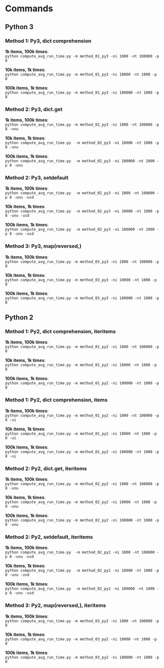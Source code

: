 # Commands

## Python 3
### Method 1: Py3, dict comprehension
**1k items, 100k times**:  
`python compute_avg_run_time.py -m method_01_py3 -ni 1000 -nt 100000 -p 8`  

**10k items, 1k times**:  
`python compute_avg_run_time.py -m method_01_py3 -ni 10000 -nt 1000 -p 8`  

**100k items, 1k times**:  
`python compute_avg_run_time.py -m method_01_py3 -ni 100000 -nt 1000 -p 8`  

### Method 2: Py3, dict.get
**1k items, 100k times**:  
`python compute_avg_run_time.py -m method_02_py3 -ni 1000 -nt 100000 -p 8 -unu`  

**10k items, 1k times**:  
`python compute_avg_run_time.py  -m method_02_py3 -ni 10000 -nt 1000 -p 8 -unu`  

**100k items, 1k times**:  
`python compute_avg_run_time.py  -m method_02_py3 -ni 100000 -nt 1000 -p 8 -unu`    

### Method 2: Py3, setdefault  
**1k items, 100k times**:   
`python compute_avg_run_time.py  -m method_02_py3 -ni 1000 -nt 100000 -p 8 -unu -usd`    

**10k items, 1k times**:  
`python compute_avg_run_time.py  -m method_02_py3 -ni 10000 -nt 1000 -p 8 -unu -usd`    
  
**100k items, 1k times**:  
`python compute_avg_run_time.py  -m method_02_py3 -ni 100000 -nt 1000 -p 8 -unu -usd`      

### Method 3: Py3, map(reversed,)  
**1k items, 100k times**:  
`python compute_avg_run_time.py -m method_03_py3 -ni 1000 -nt 100000 -p 8`  

**10k items, 1k times**:  
`python compute_avg_run_time.py -m method_03_py3 -ni 10000 -nt 1000 -p 8`    

**100k items, 1k times**:  
`python compute_avg_run_time.py -m method_03_py3 -ni 100000 -nt 1000 -p 8`  

## Python 2
### Method 1: Py2, dict comprehension, iteritems
**1k items, 100k times**:  
`python compute_avg_run_time.py -m method_01_py2 -ni 1000 -nt 100000 -p 8`  

**10k items, 1k times**:  
`python compute_avg_run_time.py -m method_01_py2 -ni 10000 -nt 1000 -p 8`  

**100k items, 1k times**:  
`python compute_avg_run_time.py -m method_01_py2 -ni 100000 -nt 1000 -p 8`  

### Method 1: Py2, dict comprehension, items
**1k items, 100k times**:  
`python compute_avg_run_time.py -m method_01_py2 -ni 1000 -nt 100000 -p 8 -ui`  

**10k items, 1k times**:  
`python compute_avg_run_time.py -m method_01_py2 -ni 10000 -nt 1000 -p 8 -ui`    

**100k items, 1k times**:     
`python compute_avg_run_time.py -m method_01_py2 -ni 100000 -nt 1000 -p 8 -ui`    

### Method 2: Py2, dict.get, iteritems
**1k items, 100k times**:  
`python compute_avg_run_time.py -m method_02_py2 -ni 1000 -nt 100000 -p 8 -unu`  

**10k items, 1k times**:  
`python compute_avg_run_time.py -m method_02_py2 -ni 10000 -nt 1000 -p 8 -unu`  

**100k items, 1k times**:  
`python compute_avg_run_time.py -m method_02_py2 -ni 100000 -nt 1000 -p 8 -unu`  

### Method 2: Py2, setdefault, iteritems
**1k items, 100k times**:  
`python compute_avg_run_time.py  -m method_02_py2 -ni 1000 -nt 100000 -p 8 -unu -usd`  

**10k items, 1k times**:  
`python compute_avg_run_time.py  -m method_02_py2 -ni 10000 -nt 1000 -p 8 -unu -usd`  

**100k items, 1k times**:  
`python compute_avg_run_time.py  -m method_02_py2 -ni 100000 -nt 1000 -p 8 -unu -usd`  

### Method 3: Py2, map(reversed,), iteritems
**1k items, 100k times**:  
`python compute_avg_run_time.py -m method_03_py2 -ni 1000 -nt 100000 -p 8`  

**10k items, 1k times**:  
`python compute_avg_run_time.py -m method_03_py2 -ni 10000 -nt 1000 -p 8`  

**100k items, 1k times**:  
`python compute_avg_run_time.py -m method_03_py2 -ni 100000 -nt 1000 -p 8`  
